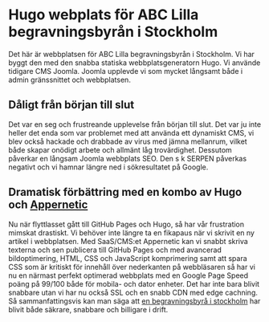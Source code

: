 # Hugo webplats för ABC Lilla begravningsbyrån i Stockholm

Det här är webbplatsen för ABC Lilla begravningsbyrån i Stockholm. Vi har byggt den med den snabba statiska webbplatsgeneratorn Hugo. Vi använde tidigare CMS Joomla. Joomla upplevde vi som mycket långsamt både i admin gränssnittet och webbplatsen.

## Dåligt från början till slut
Det var en seg och frustreande upplevelse från början till slut. Det var ju inte heller det enda som var problemet med att använda ett dynamiskt CMS, vi blev också hackade och drabbade av virus med jämna mellanrum, vilket både skapar onödigt arbete och allmänt låg trovärdighet. Dessutom påverkar en långsam Joomla webbplats SEO. Den s k SERPEN påverkas negativt och vi hamnar längre ned i sökresultatet på Google.

## Dramatisk förbättring med en kombo av Hugo och [Appernetic](https://appernetic.io/ "A modern cloud service for static websites") 
Nu när flyttlasset gått till GitHub Pages och Hugo, så har vår frustration mimskat drastiskt. Vi behöver inte längre ta en fikapaus när vi skrivit en ny artikel i webbplatsen. Med SaaS/CMS:et Appernetic kan vi snabbt skriva texterna och sen publicera till GitHub Pages och med avancerad bildoptimering, HTML, CSS och JavaScript komprimering samt att spara CSS som är kritiskt för innehåll över nederkanten på webbläsaren så har vi nu en närmast perfekt optimerad webbplats med en Google Page Speed poäng på 99/100 både för mobila- och dator enheter. Det har inte bara blivit snabbare utan vi har nu också SSL och en snabb CDN med edge cachning. Så sammanfattingsvis kan man säga att [en begravningsbyrå i stockholm](https://xn--abclillabegravningsbyrn-58b.se/ "ABC Lilla begravningsbyrån") har blivit både säkrare, snabbare och billigare i drift.
